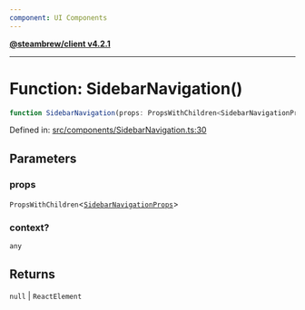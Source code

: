 ```yaml
---
component: UI Components
---
```


[**@steambrew/client v4.2.1**](../README.md)

***

# Function: SidebarNavigation()

```ts
function SidebarNavigation(props: PropsWithChildren<SidebarNavigationProps>, context?: any): null | ReactElement
```

Defined in: [src/components/SidebarNavigation.ts:30](https://github.com/SteamClientHomebrew/SDK/blob/main/typescript-packages/client/src/components/SidebarNavigation.ts#L30)

## Parameters

### props

`PropsWithChildren`\<[`SidebarNavigationProps`](../interfaces/SidebarNavigationProps.md)\>

### context?

`any`

## Returns

`null` \| `ReactElement`
